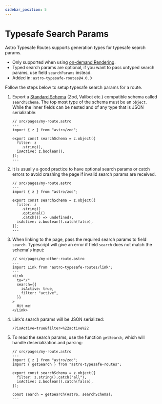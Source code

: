 ```yaml
---
sidebar_position: 5
---
```

# Typesafe Search Params
Astro Typesafe Routes supports generation types for typesafe search params.

* Only supported when using [on-demand Rendering](https://docs.astro.build/en/guides/on-demand-rendering/).
* Typed search params are optional, if you want to pass untyped search params, use field `searchParams` instead.
* Added in: `astro-typesafe-routes@4.0.0`

Follow the steps below to setup typesafe search params for a route.

1. Export a [Standard Schema](https://github.com/standard-schema/standard-schema?tab=readme-ov-file#what-schema-libraries-implement-the-spec)  (Zod, Valibot etc.) compatible schema called `searchSchema`. The top most type of the schema must be an `object`. While the inner fields can be nested and of any type that is JSON serializable:
    ```tsx
    // src/pages/my-route.astro
    ---
    import { z } from "astro/zod";

    export const searchSchema = z.object({
      filter: z
        .string(),
      isActive: z.boolean(),
    });
    ---
    ```

2. It is usually a good practice to have optional search params or catch errors to avoid crashing the page if invalid search params are received.
    ```tsx
    // src/pages/my-route.astro
    ---
    import { z } from "astro/zod";
    
    export const searchSchema = z.object({
      filter: z
        .string()
        .optional()
        .catch(() => undefined),
      isActive: z.boolean().catch(false),
    });
    ---
    ```

3. When linking to the page, pass the required search params to field `search`. Typescript will give an error if field `search` does not match the schema's input:
    ```tsx
    // src/pages/my-other-route.astro
    ---
    import Link from "astro-typesafe-routes/link";
    ---
    <Link
      to="/"
      search={{
        isActive: true,
        filter: "active",
      }}
    >
      Hit me!
    </Link>
    ```

4. Link's search params will be JSON serialized:
    ```
    /?isActive=true&filter=%22active%22
    ```

5. To read the search params, use the function `getSearch`, which will handle deserialization and parsing:
    ```tsx
    // src/pages/my-route.astro
    ---
    import { z } from "astro/zod";
    import { getSearch } from "astro-typesafe-routes";

    export const searchSchema = z.object({
      filter: z.string().catch("all"),
      isActive: z.boolean().catch(false),
    });

    const search = getSearch(Astro, searchSchema);
    ---
    ```